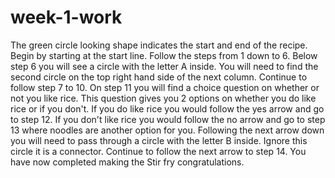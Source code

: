 # week-1-work

The green circle looking shape indicates the start and end of the recipe.
Begin by starting at the start line.
Follow the steps from 1 down to 6.
Below step 6 you will see a circle with the letter A inside. You will need to find the second circle on the top right hand side of the next column.
Continue to follow step 7 to 10.
On step 11 you will find a choice question on whether or not you like rice. This question gives you 2 options on whether you do like rice or if you don't. 
If you do like rice you would follow the yes arrow and go to step 12. If you don't like rice you would follow the no arrow and go to step 13 where noodles are another option for you.
Following the next arrow down you will need to pass through a circle with the letter B inside. Ignore this circle it is a connector. 
Continue to follow the next arrow to step 14.
You have now completed making the Stir fry congratulations.
